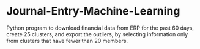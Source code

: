 # Journal-Entry-Machine-Learning

Python program to download financial data from ERP for the past 60 days,
create 25 clusters, and export the outliers, by selecting information only
from clusters that have fewer than 20 members.
